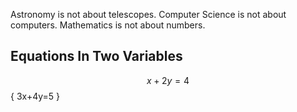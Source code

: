 Astronomy is not about telescopes.
Computer Science is not about computers.
Mathematics is not about numbers.

## Equations In Two Variables

$$ x+2y=4 $$
\{ 3x+4y=5 \}

